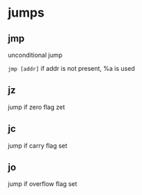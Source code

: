 # jumps

## jmp
unconditional jump

`jmp [addr]`
if addr is not present, %a is used


## jz
jump if zero flag zet

## jc
jump if carry flag set

## jo
jump if overflow flag set

